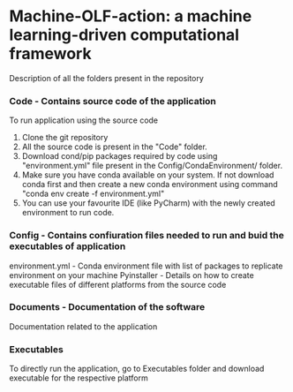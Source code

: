 # Machine-OLF-action: a machine learning-driven computational framework

Description of all the folders present in the repository

### Code - Contains source code of the application
To run application using the source code
1) Clone the git repository
2) All the source code is present in the "Code" folder.
3) Download cond/pip packages required by code using "environment.yml" file present in the Config/CondaEnvironment/ folder.
4) Make sure you have conda available on your system. If not download conda first and then create a new conda environment using command "conda env create -f environment.yml"
5) You can use your favourite IDE (like PyCharm) with the newly created environment to run code.

### Config - Contains confiuration files needed to run and buid the executables of application

environment.yml - Conda environment file with list of packages to replicate environment on your machine
Pyinstaller - Details on how to create executable files of different platforms from the source code

### Documents - Documentation of the software
Documentation related to the application

### Executables
To directly run the application, go to Executables folder and download executable for the respective platform

